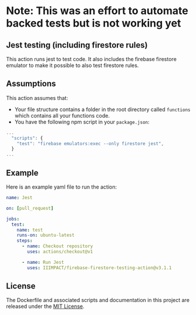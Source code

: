 # Note: This was an effort to automate backed tests but is not working yet

## Jest testing (including firestore rules)

This action runs jest to test code. It also includes the firebase firestore emulator to make it possible to also test firestore rules.

## Assumptions

This action assumes that:

* Your file structure contains a folder in the root directory called `functions` which contains all your functions code.
* You have the following npm script in your `package.json`:

```javascript
...
  "scripts": {
    "test": "firebase emulators:exec --only firestore jest",
  }
...
```

## Example

Here is an example yaml file to run the action:

```yaml
name: Jest

on: [pull_request]

jobs:
  test:
    name: test
    runs-on: ubuntu-latest
    steps:
      - name: Checkout repository
        uses: actions/checkout@v1

      - name: Run Jest
        uses: IIIMPACT/firebase-firestore-testing-action@v3.1.1
```

## License

The Dockerfile and associated scripts and documentation in this project are released under the [MIT License](LICENSE).
